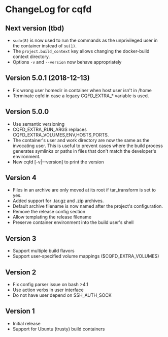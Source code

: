 # ChangeLog for cqfd

## Next version (tbd)

* ``sudo(8)`` is now used to run the commands as the unprivileged user
  in the container instead of ``su(1)``.
* The ``project.build_context`` key allows changing the docker-build
  context directory.
* Options `-v` and `--version` now behave appropriately

## Version 5.0.1 (2018-12-13)

* Fix wrong user homedir in container when host user isn't in /home
* Terminate cqfd in case a legacy CQFD_EXTRA_* variable is used.

## Version 5.0.0

* Use semantic versioning
* CQFD_EXTRA_RUN_ARGS replaces CQFD_EXTRA_VOLUMES,ENV,HOSTS,PORTS.
* The container's user and work directory are now the same as the
  invocating user. This is useful to prevent cases where the build
  process generates symlinks or paths in files that don't match the
  developer's environment.
* New cqfd [-v|--version] to print the version

## Version 4

* Files in an archive are only moved at its root if tar_transform is set to yes.
* Added support for .tar.gz and .zip archives.
* Default archive filename is now named after the project's configuration.
* Remove the release config section
* Allow templating the release filename
* Preserve container environment into the build user's shell

## Version 3

* Support multiple build flavors
* Support user-specified volume mappings ($CQFD_EXTRA_VOLUMES)

## Version 2

* Fix config parser issue on bash >4.1
* Use action verbs in user interface
* Do not have user depend on SSH_AUTH_SOCK

## Version 1

* Initial release
* Support for Ubuntu (trusty) build containers

